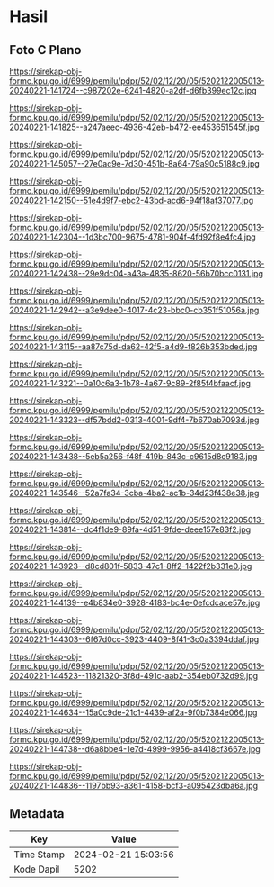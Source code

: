 # Hasil

## Foto C Plano

https://sirekap-obj-formc.kpu.go.id/6999/pemilu/pdpr/52/02/12/20/05/5202122005013-20240221-141724--c987202e-6241-4820-a2df-d6fb399ec12c.jpg

https://sirekap-obj-formc.kpu.go.id/6999/pemilu/pdpr/52/02/12/20/05/5202122005013-20240221-141825--a247aeec-4936-42eb-b472-ee453651545f.jpg

https://sirekap-obj-formc.kpu.go.id/6999/pemilu/pdpr/52/02/12/20/05/5202122005013-20240221-145057--27e0ac9e-7d30-451b-8a64-79a90c5188c9.jpg

https://sirekap-obj-formc.kpu.go.id/6999/pemilu/pdpr/52/02/12/20/05/5202122005013-20240221-142150--51e4d9f7-ebc2-43bd-acd6-94f18af37077.jpg

https://sirekap-obj-formc.kpu.go.id/6999/pemilu/pdpr/52/02/12/20/05/5202122005013-20240221-142304--1d3bc700-9675-4781-904f-4fd92f8e4fc4.jpg

https://sirekap-obj-formc.kpu.go.id/6999/pemilu/pdpr/52/02/12/20/05/5202122005013-20240221-142438--29e9dc04-a43a-4835-8620-56b70bcc0131.jpg

https://sirekap-obj-formc.kpu.go.id/6999/pemilu/pdpr/52/02/12/20/05/5202122005013-20240221-142942--a3e9dee0-4017-4c23-bbc0-cb351f51056a.jpg

https://sirekap-obj-formc.kpu.go.id/6999/pemilu/pdpr/52/02/12/20/05/5202122005013-20240221-143115--aa87c75d-da62-42f5-a4d9-f826b353bded.jpg

https://sirekap-obj-formc.kpu.go.id/6999/pemilu/pdpr/52/02/12/20/05/5202122005013-20240221-143221--0a10c6a3-1b78-4a67-9c89-2f85f4bfaacf.jpg

https://sirekap-obj-formc.kpu.go.id/6999/pemilu/pdpr/52/02/12/20/05/5202122005013-20240221-143323--df57bdd2-0313-4001-9df4-7b670ab7093d.jpg

https://sirekap-obj-formc.kpu.go.id/6999/pemilu/pdpr/52/02/12/20/05/5202122005013-20240221-143438--5eb5a256-f48f-419b-843c-c9615d8c9183.jpg

https://sirekap-obj-formc.kpu.go.id/6999/pemilu/pdpr/52/02/12/20/05/5202122005013-20240221-143546--52a7fa34-3cba-4ba2-ac1b-34d23f438e38.jpg

https://sirekap-obj-formc.kpu.go.id/6999/pemilu/pdpr/52/02/12/20/05/5202122005013-20240221-143814--dc4f1de9-89fa-4d51-9fde-deee157e83f2.jpg

https://sirekap-obj-formc.kpu.go.id/6999/pemilu/pdpr/52/02/12/20/05/5202122005013-20240221-143923--d8cd801f-5833-47c1-8ff2-1422f2b331e0.jpg

https://sirekap-obj-formc.kpu.go.id/6999/pemilu/pdpr/52/02/12/20/05/5202122005013-20240221-144139--e4b834e0-3928-4183-bc4e-0efcdcace57e.jpg

https://sirekap-obj-formc.kpu.go.id/6999/pemilu/pdpr/52/02/12/20/05/5202122005013-20240221-144303--6f67d0cc-3923-4409-8f41-3c0a3394ddaf.jpg

https://sirekap-obj-formc.kpu.go.id/6999/pemilu/pdpr/52/02/12/20/05/5202122005013-20240221-144523--11821320-3f8d-491c-aab2-354eb0732d99.jpg

https://sirekap-obj-formc.kpu.go.id/6999/pemilu/pdpr/52/02/12/20/05/5202122005013-20240221-144634--15a0c9de-21c1-4439-af2a-9f0b7384e066.jpg

https://sirekap-obj-formc.kpu.go.id/6999/pemilu/pdpr/52/02/12/20/05/5202122005013-20240221-144738--d6a8bbe4-1e7d-4999-9956-a4418cf3667e.jpg

https://sirekap-obj-formc.kpu.go.id/6999/pemilu/pdpr/52/02/12/20/05/5202122005013-20240221-144836--1197bb93-a361-4158-bcf3-a095423dba6a.jpg


## Metadata

| Key        | Value               |
| ---------- | ------------------- |
| Time Stamp | 2024-02-21 15:03:56 |
| Kode Dapil | 5202                |



